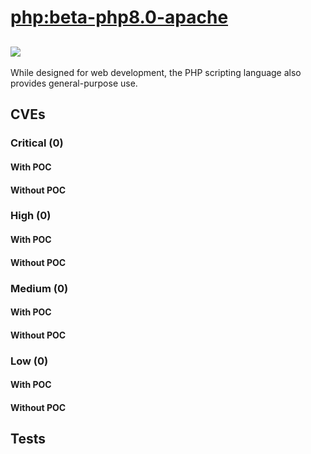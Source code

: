 # [php:beta-php8.0-apache](https://hub.docker.com/_/php?tab=tags)
![](https://img.shields.io/static/v1?label=tag&message=beta-php8.0-apache&color=blue)
---
<p>
While designed for web development, the PHP scripting language also provides general-purpose use.
</p>

## CVEs
### Critical (0)
#### With POC

#### Without POC


### High (0)
#### With POC

#### Without POC


### Medium (0)
#### With POC

#### Without POC


### Low (0)
#### With POC

#### Without POC


## Tests
